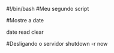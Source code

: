 #!/bin/bash
#Meu segundo script

#Mostre a date

date
read
clear

#Desligando o servidor
shutdown -r now
